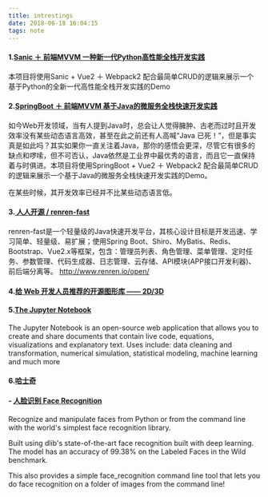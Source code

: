 ```yaml
---
title: intrestings
date: 2018-06-18 16:04:15
tags: note
---
```

#### 1.[Sanic ＋ 前端MVVM 一种新一代Python高性能全栈开发实践](https://github.com/boylegu/SanicCRUD-vue/blob/master/README-CN.md)

本项目将使用Sanic + Vue2 ＋ Webpack2 配合最简单CRUD的逻辑来展示一个基于Python的全新一代高性能全栈开发实践的Demo

#### 2.[SpringBoot ＋ 前端MVVM 基于Java的微服务全栈快速开发实践](https://github.com/boylegu/SpringBoot-vue/blob/master/README-CN.md)

如今Web开发领域，当有人提到Java时，总会让人觉得臃肿、古老而过时且开发效率没有某些动态语言高效，甚至在此之前还有人高喊“Java 已死！”，但是事实真是如此吗？其实如果你一直关注着Java，那你的感悟会更深，尽管它有很多的缺点和啰嗦，但不可否认，Java依然是工业界中最优秀的语言，而且它一直保持着与时俱进。本项目将使用SpringBoot + Vue2 ＋ Webpack2 配合最简单CRUD的逻辑来展示一个基于Java的微服务全栈快速开发实践的Demo。

在某些时候，其开发效率已经并不比某些动态语言低。

#### 3.[ 人人开源 / renren-fast](http://git.oschina.net/babaio/renren-fast)
renren-fast是一个轻量级的Java快速开发平台，其核心设计目标是开发迅速、学习简单、轻量级、易扩展；使用Spring Boot、Shiro、MyBatis、Redis、Bootstrap、Vue2.x等框架，包含：管理员列表、角色管理、菜单管理、定时任务、参数管理、代码生成器、日志管理、云存储、API模块(APP接口开发利器)、前后端分离等。 http://www.renren.io/open/

#### 4.[给 Web 开发人员推荐的开源图形库 —— 2D/3D](https://my.oschina.net/editorial-story/blog/1476483?from=20170723)

#### 5.[The Jupyter Notebook](http://jupyter.org/)
The Jupyter Notebook is an open-source web application that allows you to create and share documents that contain live code, equations, visualizations and explanatory text. Uses include: data cleaning and transformation, numerical simulation, statistical modeling, machine learning and much more

#### 6.[哈士奇](https://www.bilibili.com/video/av12455213/)

#### - [人脸识别    Face Recognition](https://github.com/ageitgey/face_recognition)
Recognize and manipulate faces from Python or from the command line with the world's simplest face recognition library.

Built using dlib's state-of-the-art face recognition built with deep learning. The model has an accuracy of 99.38% on the Labeled Faces in the Wild benchmark.

This also provides a simple face_recognition command line tool that lets you do face recognition on a folder of images from the command line!